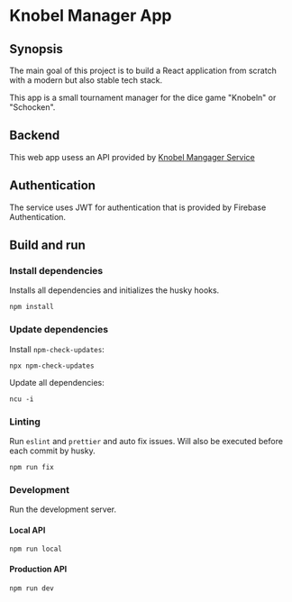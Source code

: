 # Knobel Manager App

## Synopsis

The main goal of this project is to build a React application from scratch with a modern but also stable tech stack.

This app is a small tournament manager for the dice game "Knobeln" or "Schocken".

## Backend

This web app usess an API provided by [Knobel Mangager Service](https://github.com/henok321/knobel-manager-service)

## Authentication

The service uses JWT for authentication that is provided by Firebase Authentication.

## Build and run

### Install dependencies

Installs all dependencies and initializes the husky hooks.

```shell
npm install
```

### Update dependencies

Install `npm-check-updates`:

```shell
npx npm-check-updates
```

Update all dependencies:

```shell
ncu -i
```

### Linting

Run `eslint` and `prettier` and auto fix issues. Will also be executed before each commit by husky.

```shell
npm run fix
```

### Development

Run the development server.

#### Local API

```shell
npm run local
```

#### Production API

```shell
npm run dev
```
